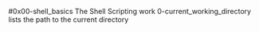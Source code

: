 #0x00-shell_basics
The Shell Scripting work
0-current_working_directory lists the path to the current directory